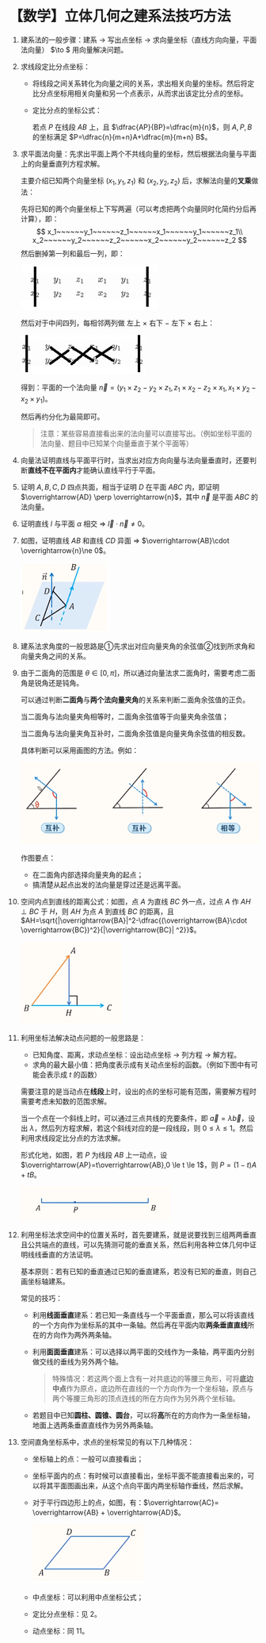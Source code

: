 # 【数学】立体几何之建系法技巧方法

1. 建系法的一般步骤：建系 $\to$ 写出点坐标 $\to$ 求向量坐标（直线方向向量，平面法向量） $\to $ 用向量解决问题。

2. 求线段定比分点坐标：

   - 将线段之间关系转化为向量之间的关系，求出相关向量的坐标。然后将定比分点坐标用相关向量和另一个点表示，从而求出该定比分点的坐标。

   - 定比分点的坐标公式：

     若点 $P$ 在线段 $AB$ 上，且 $\dfrac{AP}{BP}=\dfrac{m}{n}$，则 $A,P,B$ 的坐标满足 $P=\dfrac{n}{m+n}A+\dfrac{m}{m+n} B$。

3. 求平面法向量：先求出平面上两个不共线向量的坐标，然后根据法向量与平面上的向量垂直列方程求解。

   主要介绍已知两个向量坐标 $(x_1,y_1,z_1)$ 和 $(x_2,y_2,z_2)$ 后，求解法向量的**叉乘**做法：

   先将已知的两个向量坐标上下写两遍（可以考虑把两个向量同时化简约分后再计算），即：
   $$
   x_1~~~~~~y_1~~~~~~z_1~~~~~~x_1~~~~~~y_1~~~~~~z_1\\
   x_2~~~~~~y_2~~~~~~z_2~~~~~~x_2~~~~~~y_2~~~~~~z_2
   $$
   然后删掉第一列和最后一列，即：

   ![image-20230922224344648](./../assets/image-20230922224344648.png)

   然后对于中间四列，每相邻两列做 左上 $\times$ 右下 $-$ 左下 $\times$ 右上：

   ![image-20230922224412942](./../assets/image-20230922224412942.png)

   得到：平面的一个法向量 $\overrightarrow{n}=(y_1\times z_2-y_2\times z_1,z_1\times x_2-z_2\times x_1,x_1\times y_2-x_2\times y_1)$。

   然后再约分化为最简即可。

   > 注意：某些容易直接看出来的法向量可以直接写出。（例如坐标平面的法向量、题目中已知某个向量垂直于某个平面等）

4. 向量法证明直线与平面平行时，当求出对应方向向量与法向量垂直时，还要判断**直线不在平面内**才能确认直线平行于平面。

5. 证明 $A,B,C,D$ 四点共面，相当于证明 $D$ 在平面 $ABC$ 内，即证明 $\overrightarrow{AD} \perp \overrightarrow{n}$，其中 $\overrightarrow{n}$ 是平面 $ABC$ 的法向量。

6. 证明直线 $l$ 与平面 $\alpha$ 相交 $\Longrightarrow$ $\overrightarrow{l}\cdot \overrightarrow{n}\ne 0$。

7. 如图，证明直线 $AB$ 和直线 $CD$ 异面 $\Longrightarrow$ $\overrightarrow{AB}\cdot \overrightarrow{n}\ne 0$。

   ![image-20230922224428949](./../assets/image-20230922224428949.png)

8. 建系法求角度的一般思路是①先求出对应向量夹角的余弦值②找到所求角和向量夹角之间的关系。

9. 由于二面角的范围是 $\theta \in [0,\pi]$，所以通过向量法求二面角时，需要考虑二面角是锐角还是钝角。

   可以通过判断**二面角**与**两个法向量夹角**的关系来判断二面角余弦值的正负。

   当二面角与法向量夹角相等时，二面角余弦值等于向量夹角余弦值；

   当二面角与法向量夹角互补时，二面角余弦值是向量夹角余弦值的相反数。

   具体判断可以采用画图的方法。例如：

   ![image-20230922224440409](./../assets/image-20230922224440409.png)

   作图要点：

   - 在二面角内部选择向量夹角的起点；
   - 搞清楚从起点出发的法向量是穿过还是远离平面。

10. 空间内点到直线的距离公式：如图，点 $A$ 为直线 $BC$ 外一点，过点 $A$ 作 $AH\perp BC$ 于 $H$，则 $AH$ 为点 $A$ 到直线 $BC$ 的距离，且 $AH=\sqrt{|\overrightarrow{BA}|^2-\dfrac{(\overrightarrow{BA}\cdot \overrightarrow{BC})^2}{|\overrightarrow{BC}| ^2}}$。

    ![image-20230922224452627](./../assets/image-20230922224452627.png)

11. 利用坐标法解决动点问题的一般思路是：

    - 已知角度、距离，求动点坐标：设出动点坐标 $\to$ 列方程 $\to$ 解方程。
    - 求角的最大最小值：把角度表示成有关动点坐标的函数。（例如下图中有可能会表示成 $t$ 的函数）

    需要注意的是当动点在**线段**上时，设出的点的坐标可能有范围，需要解方程时需要考虑未知数的范围求解。

    当一个点在一个斜线上时，可以通过三点共线的充要条件，即 $\overrightarrow{a}=\lambda \overrightarrow b$，设出 $\lambda$，然后列方程求解，若这个斜线对应的是一段线段，则 $0 \le \lambda \le 1$。然后利用求线段定比分点的方法求解。

    形式化地，如图，若 $P$ 为线段 $AB$ 上一动点，设 $\overrightarrow{AP}=t\overrightarrow{AB},0 \le t \le 1$，则 $P=(1-t)A + t B$。

    ![image-20230922224505545](./../assets/image-20230922224505545.png)

12. 利用坐标法求空间中的位置关系时，首先要建系，就是说要找到三组两两垂直且公共端点的直线，可以先猜测可能的垂直关系，然后利用各种立体几何中证明线线垂直的方法证明。

    基本原则：若有已知的垂直通过已知的垂直建系，若没有已知的垂直，则自己画坐标轴建系。

    常见的技巧：

    - 利用**线面垂直**建系：若已知一条直线与一个平面垂直，那么可以将该直线的一个方向作为坐标系的其中一条轴。然后再在平面内取**两条垂直直线**所在的方向作为两外两条轴。

    - 利用**面面垂直**建系：可以选择以两平面的交线作为一条轴，两平面内分别做交线的垂线为另外两个轴。

      > 特殊情况：若这两个面上含有一对共底边的等腰三角形，可将**底边中点**作为原点，底边所在直线的一个方向作为一个坐标轴，原点与两个等腰三角形的顶点连线的所在方向作为另外两个坐标轴。

    - 若题目中已知**圆柱、圆锥、圆台**，可以将**高**所在的方向作为一条坐标轴，地面上选两条垂直直线作为另外两条轴。

13. 空间直角坐标系中，求点的坐标常见的有以下几种情况：

    - 坐标轴上的点：一般可以直接看出；

    - 坐标平面内的点：有时候可以直接看出，坐标平面不能直接看出来的，可以将其平面图画出来，从这个点向平面内两坐标轴作垂线，然后求解。

    - 对于平行四边形上的点，如图，有：$\overrightarrow{AC}= \overrightarrow{AB} + \overrightarrow{AD}$。

      ![image-20230922224518586](./../assets/image-20230922224518586.png)

    - 中点坐标：可以利用中点坐标公式；

    - 定比分点坐标：见 2。

    - 动点坐标：同 11。

